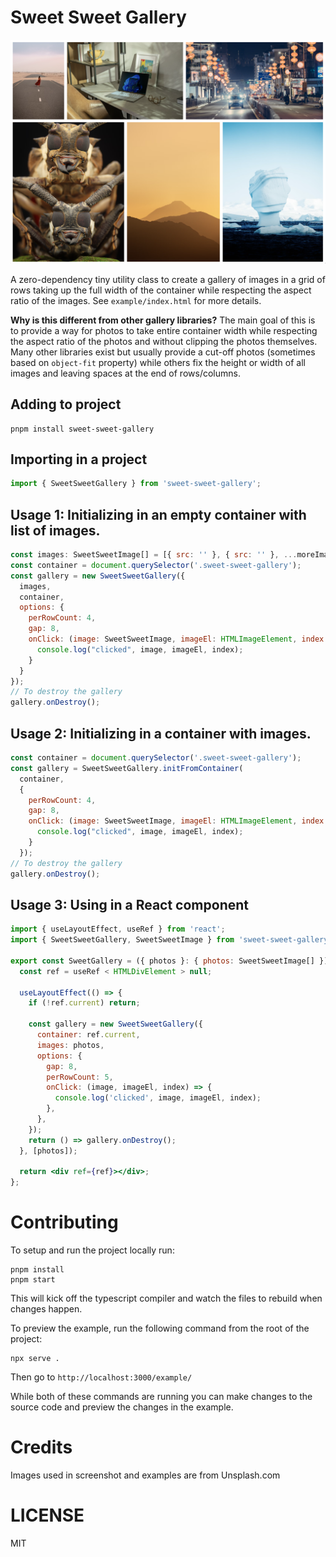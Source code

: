 # Sweet Sweet Gallery

![Screenshot](screenshot.png)

A zero-dependency tiny utility class to create a gallery of images in a grid of rows taking up
the full width of the container while respecting the aspect ratio of the
images. See `example/index.html` for more details.

**Why is this different from other gallery libraries?**
The main goal of this is to provide a way for photos to take entire container
width while respecting the aspect ratio of the photos and without clipping the
photos themselves. Many other libraries exist but usually provide a cut-off
photos (sometimes based on `object-fit` property) while others fix the height
or width of all images and leaving spaces at the end of rows/columns.

## Adding to project

```
pnpm install sweet-sweet-gallery
```

## Importing in a project

```js
import { SweetSweetGallery } from 'sweet-sweet-gallery';
```

## Usage 1: Initializing in an empty container with list of images.

```js
const images: SweetSweetImage[] = [{ src: '' }, { src: '' }, ...moreImages];
const container = document.querySelector('.sweet-sweet-gallery');
const gallery = new SweetSweetGallery({
  images,
  container,
  options: {
    perRowCount: 4,
    gap: 8,
    onClick: (image: SweetSweetImage, imageEl: HTMLImageElement, index: number) {
      console.log("clicked", image, imageEl, index);
    }
  }
});
// To destroy the gallery
gallery.onDestroy();
```

## Usage 2: Initializing in a container with images.

```js
const container = document.querySelector('.sweet-sweet-gallery');
const gallery = SweetSweetGallery.initFromContainer(
  container,
  {
    perRowCount: 4,
    gap: 8,
    onClick: (image: SweetSweetImage, imageEl: HTMLImageElement, index: number) {
      console.log("clicked", image, imageEl, index);
    }
  });
// To destroy the gallery
gallery.onDestroy();
```

## Usage 3: Using in a React component

```jsx
import { useLayoutEffect, useRef } from 'react';
import { SweetSweetGallery, SweetSweetImage } from 'sweet-sweet-gallery';

export const SweetGallery = ({ photos }: { photos: SweetSweetImage[] }) => {
  const ref = useRef < HTMLDivElement > null;

  useLayoutEffect(() => {
    if (!ref.current) return;

    const gallery = new SweetSweetGallery({
      container: ref.current,
      images: photos,
      options: {
        gap: 8,
        perRowCount: 5,
        onClick: (image, imageEl, index) => {
          console.log('clicked', image, imageEl, index);
        },
      },
    });
    return () => gallery.onDestroy();
  }, [photos]);

  return <div ref={ref}></div>;
};
```

# Contributing

To setup and run the project locally run:

```
pnpm install
pnpm start
```

This will kick off the typescript compiler and watch the files to rebuild when changes happen.

To preview the example, run the following command from the root of the project:

```
npx serve .
```

Then go to `http://localhost:3000/example/`

While both of these commands are running you can make changes to the source code and preview
the changes in the example.

# Credits

Images used in screenshot and examples are from Unsplash.com

# LICENSE

MIT

